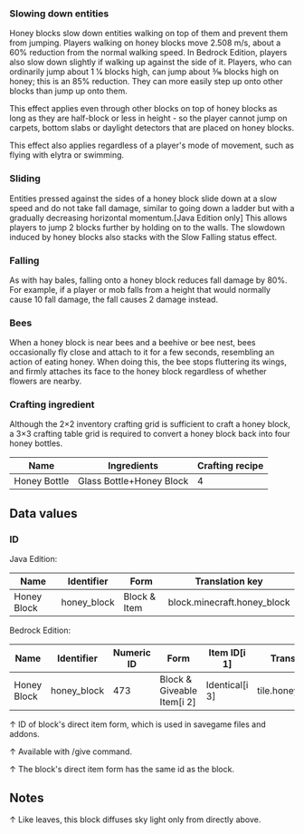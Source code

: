 ### Slowing down entities
Honey blocks slow down entities walking on top of them and prevent them from jumping. Players walking on honey blocks move 2.508 m/s, about a 60% reduction from the normal walking speed. In Bedrock Edition, players also slow down slightly if walking up against the side of it. Players, who can ordinarily jump about 1 1⁄4 blocks high, can jump about 3⁄16 blocks high on honey; this is an 85% reduction. They can more easily step up onto other blocks than jump up onto them.

This effect applies even through other blocks on top of honey blocks as long as they are half-block or less in height - so the player cannot jump on carpets, bottom slabs or daylight detectors that are placed on honey blocks.

This effect also applies regardless of a player's mode of movement, such as flying with elytra or swimming.

### Sliding
Entities pressed against the sides of a honey block slide down at a slow speed and do not take fall damage, similar to going down a ladder but with a gradually decreasing horizontal momentum.‌[Java Edition  only] This allows players to jump 2 blocks further by holding on to the walls. The slowdown induced by honey blocks also stacks with the Slow Falling status effect.

### Falling
As with hay bales, falling onto a honey block reduces fall damage by 80%. For example, if a player or mob falls from a height that would normally cause 10 fall damage, the fall causes 2 damage instead.

### Bees
When a honey block is near bees and a beehive or bee nest, bees occasionally fly close and attach to it for a few seconds, resembling an action of eating honey. When doing this, the bee stops fluttering its wings, and firmly attaches its face to the honey block regardless of whether flowers are nearby.

### Crafting ingredient
Although the 2×2 inventory crafting grid is sufficient to craft a honey block, a 3×3 crafting table grid is required to convert a honey block back into four honey bottles.

| Name         | Ingredients              | Crafting recipe |
|--------------|--------------------------|-----------------|
| Honey Bottle | Glass Bottle+Honey Block | 4               |

## Data values
### ID
Java Edition:

| Name        | Identifier  | Form         | Translation key             |
|-------------|-------------|--------------|-----------------------------|
| Honey Block | honey_block | Block & Item | block.minecraft.honey_block |

Bedrock Edition:

| Name        | Identifier  | Numeric ID | Form                       | Item ID[i 1]   | Translation key       |
|-------------|-------------|------------|----------------------------|----------------|-----------------------|
| Honey Block | honey_block | 473        | Block & Giveable Item[i 2] | Identical[i 3] | tile.honey_block.name |


↑ ID of block's direct item form, which is used in savegame files and addons.

↑ Available with /give command.

↑ The block's direct item form has the same id as the block.


## Notes

↑ Like leaves, this block diffuses sky light only from directly above.



